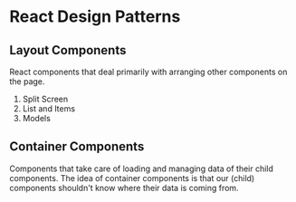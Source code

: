 # React Design Patterns

## Layout Components

React components that deal primarily with arranging other components on the page.

1. Split Screen
2. List and Items
3. Models

## Container Components

Components that take care of loading and managing data of their child components. The idea of container components is that our (child) components shouldn't know where their data is coming from.
